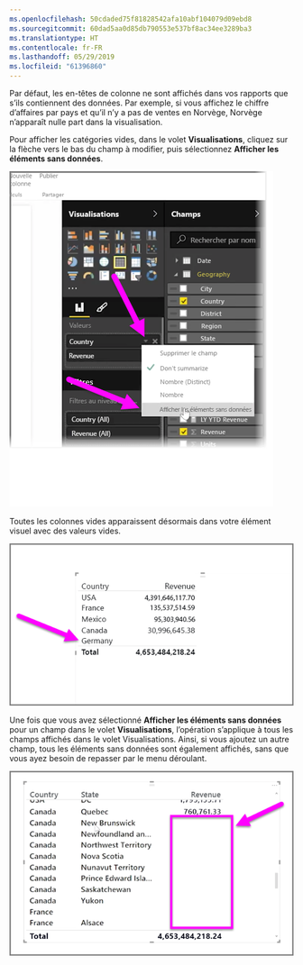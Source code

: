 ```yaml
---
ms.openlocfilehash: 50cdaded75f81828542afa10abf104079d09ebd8
ms.sourcegitcommit: 60dad5aa0d85db790553e537bf8ac34ee3289ba3
ms.translationtype: HT
ms.contentlocale: fr-FR
ms.lasthandoff: 05/29/2019
ms.locfileid: "61396860"
---
```

Par défaut, les en-têtes de colonne ne sont affichés dans vos rapports que s’ils contiennent des données. Par exemple, si vous affichez le chiffre d’affaires par pays et qu’il n’y a pas de ventes en Norvège, Norvège n’apparaît nulle part dans la visualisation.

Pour afficher les catégories vides, dans le volet **Visualisations**, cliquez sur la flèche vers le bas du champ à modifier, puis sélectionnez **Afficher les éléments sans données**.

![](media/3-11c-display-empty-categories/3-11c_1.png)

Toutes les colonnes vides apparaissent désormais dans votre élément visuel avec des valeurs vides.

![](media/3-11c-display-empty-categories/3-11c_2.png)

Une fois que vous avez sélectionné **Afficher les éléments sans données** pour un champ dans le volet **Visualisations**, l’opération s’applique à tous les champs affichés dans le volet Visualisations. Ainsi, si vous ajoutez un autre champ, tous les éléments sans données sont également affichés, sans que vous ayez besoin de repasser par le menu déroulant.

![](media/3-11c-display-empty-categories/3-11c_3.png)


